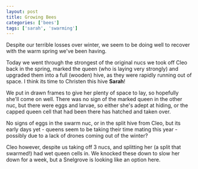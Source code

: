 ```yaml
---
layout: post
title: Growing Bees
categories: ['bees']
tags: ['sarah', 'swarming']
---
```


Despite our terrible losses over winter, we seem to be doing well to recover with the warm spring we've been having.  
  
Today we went through the strongest of the original nucs we took off Cleo back in the spring, marked the queen (who is laying very strongly) and upgraded them into a full (wooden) hive, as they were rapidly running out of space. I think its time to Christen this hive **Sarah**!  
  
We put in drawn frames to give her plenty of space to lay, so hopefully she'll come on well. There was no sign of the marked queen in the other nuc, but there were eggs and larvae, so either she's adept at hiding, or the capped queen cell that had been there has hatched and taken over.  
  
No signs of eggs in the swarm nuc, or in the split hive from Cleo, but its early days yet - queens seem to be taking their time mating this year - possibly due to a lack of drones coming out of the winter?  
  
Cleo however, despite us taking off 3 nucs, and splitting her (a split that swarmed!) had wet queen cells in. We knocked these down to slow her down for a week, but a Snelgrove is looking like an option here.  
  

